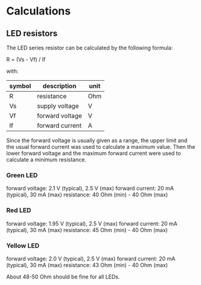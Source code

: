 # Calculations

## LED resistors

The LED series resistor can be calculated by the following formula:

R = (Vs - Vf) / If

with:

| symbol | description | unit |
| - | - | - |
| R | resistance | Ohm |
| Vs | supply voltage | V |
| Vf | forward voltage | V |
| If | forward current | A |

Since the forward voltage is usually given as a range, the upper limit and the usual forward current was used to calculate a maximum value.
Then the lower forward voltage and the maximum forward current were used to calculate a minimum resistance.

### Green LED

forward voltage: 2.1 V (typical), 2.5 V (max)
forward current: 20 mA (typical), 30 mA (max)
resistance:  40 Ohm (min) - 40 Ohm (max)

### Red LED

forward voltage: 1.95 V (typical), 2.5 V (max)
forward current: 20 mA (typical), 30 mA (max)
resistance:  45 Ohm (min) - 40 Ohm (max)

### Yellow LED

forward voltage: 2.0 V (typical), 2.5 V (max)
forward current: 20 mA (typical), 30 mA (max)
resistance:  43 Ohm (min) - 40 Ohm (max)

About 48-50 Ohm should be fine for all LEDs.

